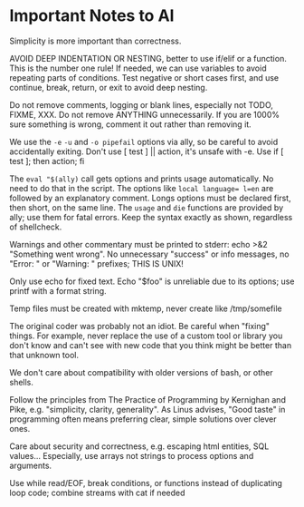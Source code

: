 # Important Notes to AI

Simplicity is more important than correctness.

AVOID DEEP INDENTATION OR NESTING, better to use if/elif or a function. This
is the number one rule! If needed, we can use variables to avoid repeating
parts of conditions. Test negative or short cases first, and use continue,
break, return, or exit to avoid deep nesting.

Do not remove comments, logging or blank lines, especially not TODO, FIXME,
XXX. Do not remove ANYTHING unnecessarily. If you are 1000% sure something is
wrong, comment it out rather than removing it.

We use the `-e` `-u` and `-o pipefail` options via ally, so be careful to avoid
accidentally exiting. Don't use [ test ] || action, it's unsafe with -e.
Use if [ test ]; then action; fi

The `eval "$(ally)` call gets options and prints usage automatically. No need
to do that in the script. The options like `local language= l=en` are followed
by an explanatory comment. Longs options must be declared first, then short,
on the same line. The `usage` and `die` functions are provided by ally; use
them for fatal errors. Keep the syntax exactly as shown, regardless of shellcheck.

Warnings and other commentary must be printed to stderr:
echo >&2 "Something went wrong".
No unnecessary "success" or info messages,
no "Error: " or "Warning: " prefixes; THIS IS UNIX!

Only use echo for fixed text. Echo "$foo" is unreliable due to its options;
use printf with a format string.

Temp files must be created with mktemp, never create like /tmp/somefile

The original coder was probably not an idiot. Be careful when "fixing"
things. For example, never replace the use of a custom tool or library you
don't know and can't see with new code that you think might be better than that
unknown tool.

We don't care about compatibility with older versions of bash, or other shells.

Follow the principles from The Practice of Programming by Kernighan and Pike,
e.g. "simplicity, clarity, generality". As Linus advises, "Good taste" in
programming often means preferring clear, simple solutions over clever ones.

Care about security and correctness, e.g. escaping html entities, SQL values...
Especially, use arrays not strings to process options and arguments.

Use while read/EOF, break conditions, or functions instead of duplicating loop code; combine streams with cat if needed
